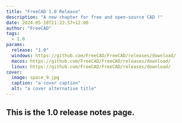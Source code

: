 ```yaml
---
title: "FreeCAD 1.0 Release"
description: "A new chapter for free and open-source CAD !"
date: 2024-05-18T21:22:57+12:00
author: "FreeCAD"
tags:
  - 1.0
params:
  release: "1.0"
  windows: https://github.com/FreeCAD/FreeCAD/releases/download/
  macos: https://github.com/FreeCAD/FreeCAD/releases/download/
  linux: https://github.com/FreeCAD/FreeCAD/releases/download/
cover:
  image: space_9.jpg
  caption: "a cover caption"
  alt: "a cover alternative title"
---
```


## This is the 1.0 release notes page.
